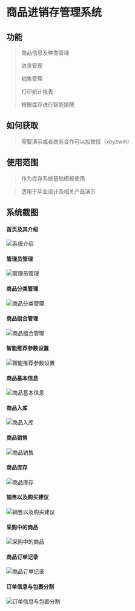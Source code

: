# 商品进销存管理系统


## 功能
> 商品信息及种类管理
>
> 进货管理
>
> 销售管理
>
> 打印统计报表
>
> 根据库存进行智能提醒
>
## 如何获取
> 需要演示或者商务合作可以加微信（xpyzwm）

## 使用范围
> 作为库存系统基础模板使用

> 适用于毕业设计及相关产品演示

## 系统截图

#### 首页及其介绍

![系统介绍](https://i.loli.net/2021/11/16/p391zBFi7cHKOMs.png)



#### 管理员管理

![管理员管理](https://i.loli.net/2021/11/16/ZCwzGyu2OWqU9F3.png)



#### 商品分类管理

![商品分类管理](https://i.loli.net/2021/11/16/wZUkSrmhC7PzftI.png)



#### 商品组合管理

![商品组合管理](https://i.loli.net/2021/11/16/erfFT9AS6bzP4gM.png)



#### 智能推荐参数设置

![智能推荐参数设置](https://i.loli.net/2021/11/16/QnAmTt5RdE6BWr2.png)



#### 商品基本信息

![商品基本信息](https://i.loli.net/2021/11/16/1ovEOHPQsuaV5Wi.png)



#### 商品入库

![商品入库](https://i.loli.net/2021/11/16/my97EK4LvMib16B.png)



#### 商品销售

![商品销售](https://i.loli.net/2021/11/16/oMCgzsiOtNT5EmS.png)



#### 商品库存

![商品库存](https://i.loli.net/2021/11/16/ZasBtY9ApHR5CLd.png)



####  销售以及购买建议

![销售以及购买建议](https://i.loli.net/2021/11/16/oab21DVEtc6Lewg.png)



#### 采购中的商品

![采购中的商品](https://i.loli.net/2021/11/16/oyGteI1sHBAu9Df.png)



#### 商品订单记录

![商品订单记录](https://i.loli.net/2021/11/16/DPCZkW9HFiTJMeo.png)



#### 订单信息与包裹分割

![订单信息与包裹分割](https://i.loli.net/2021/11/16/RSpzqLWnsoV8ax9.png)
